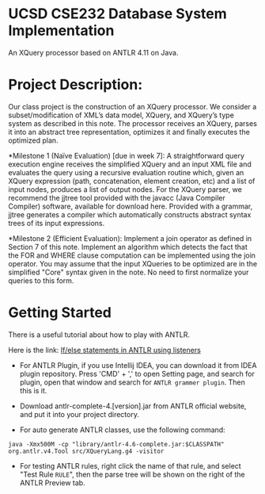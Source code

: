 
# UCSD CSE232 Database System Implementation
An XQuery processor based on ANTLR 4.11 on Java. 

# Project Description:
Our class project is the construction of an XQuery processor. We consider a subset/modification of XML’s data model, XQuery, and XQuery’s type system as described in this note. The processor receives an XQuery, parses it into an abstract tree representation, optimizes it and finally executes the optimized plan.

*Milestone 1 (Naïve Evaluation) [due in week 7]: A straightforward query execution engine receives the simplified XQuery and an input XML file and evaluates the query using a recursive evaluation routine which, given an XQuery expression (path, concatenation, element creation, etc) and a list of input nodes, produces a list of output nodes. For the XQuery parser, we recommend the jjtree tool provided with the javacc (Java Compiler Compiler) software, available for download here. Provided with a grammar, jjtree generates a compiler which automatically constructs abstract syntax trees of  its input expressions.

*Milestone 2 (Efficient Evaluation): Implement a join operator as defined in Section 7 of this note. Implement an algorithm which detects the fact that the FOR and WHERE clause computation can be implemented using the join operator. You may assume that the input XQueries to be optimized are in the simplified "Core" syntax given in the note. No need to first normalize your queries to this form.

# Getting Started
There is a useful tutorial about how to play with ANTLR. 

Here is the link:  [If/else statements in ANTLR using listeners](http://stackoverflow.com/questions/15610183/if-else-statements-in-antlr-using-listeners)

* For ANTLR Plugin, if you use Intellij IDEA, you can download it from IDEA plugin repository. Press 'CMD' + ',' to open Setting page, and search for plugin, open that window and search for `ANTLR grammer plugin`. Then this is it. 

* Download antlr-complete-4.[version].jar from ANTLR official website, and put it into your project directory. 

* For auto generate ANTLR classes, use the following command:

`java -Xmx500M -cp "library/antlr-4.6-complete.jar:$CLASSPATH" org.antlr.v4.Tool src/XQueryLang.g4 -visitor`

* For testing ANTLR rules, right click the name of that rule, and select "Test Rule `RULE`", then the parse tree will be shown on the right of the ANTLR Preview tab. 


